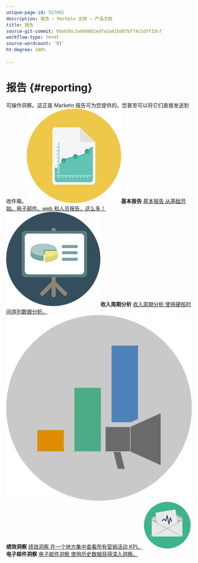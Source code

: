 ```yaml
---
unique-page-id: 557082
description: 报告 – Marketo 文档 – 产品文档
title: 报告
source-git-commit: 09a656c3a0d0002edfa1a61b987bff4c1dff33cf
workflow-type: tm+mt
source-wordcount: '91'
ht-degree: 100%

---
```



# 报告 {#reporting}

可操作洞察。这正是 Marketo 报告可为您提供的。您甚至可以将它们直接发送到收件箱。**![基本报告](assets/documents-bookmarks-17.png)基本报告** [基本报告 从基础开始。电子邮件、web 和人员报告，这么多！](https://docs.marketo.com/display/DOCS/Basic+Reporting)     **![收入周期分析](assets/seo-08.png)收入周期分析** [收入周期分析 使用硬核时间序列数据分析。](https://docs.marketo.com/display/DOCS/Revenue+Cycle+Analytics)     **![绩效洞察](assets/mpi-for-docs-2x.png)绩效洞察** [绩效洞察 在一个地方集中查看所有营销活动 KPI。](https://docs.marketo.com/display/DOCS/Marketing+Performance+Insights)     **![电子邮件洞察](assets/email-insights.png)电子邮件洞察** [电子邮件洞察 使用历史数据获得深入洞察。](https://docs.marketo.com/display/DOCS/Email+Insights)
